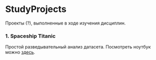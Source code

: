 # StudyProjects
Проекты (?), выполненные в ходе изучения дисциплин.

### 1. Spaceship Titanic
Простой разведывательный анализ датасета. Посмотреть ноутбук можно [здесь](spaceship-titanic-practice.ipynb).
